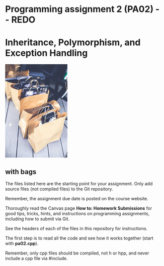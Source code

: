 Programming assignment 2 (PA02) -- REDO
==============================

# Inheritance, Polymorphism, and Exception Handling

<img src="bags.jpg" width="200">

## with bags


The files listed here are the starting point for your assignment.
Only add source files (not compiled files) to the Git repository.

Remember, the assignment due date is posted on the course website.

Thoroughly read the Canvas page **How to: Homework Submissions** for good tips, tricks, hints, and instructions on programming assignments, including how to submit via Git.

See the headers of each of the files in this repository for instructions.

The first step is to read all the code and see how it works together (start with **pa02.cpp**). 

Remember, only cpp files should be compiled, not h or hpp, and never include a cpp file via #include.
